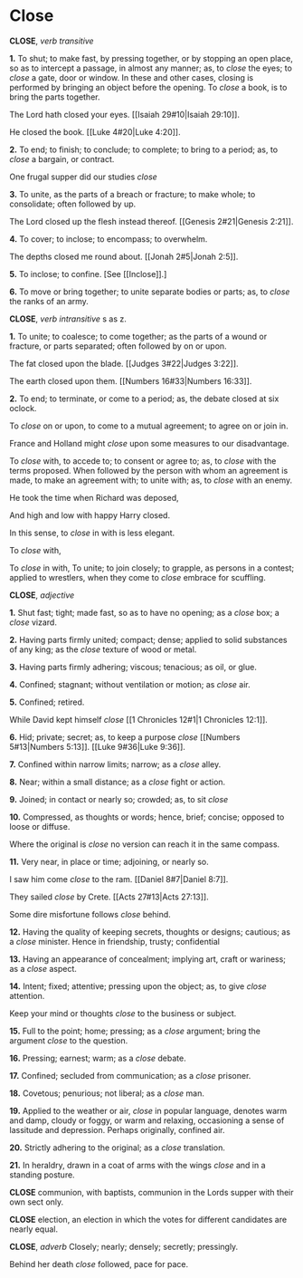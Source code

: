 # Close

**CLOSE**, _verb transitive_

**1.** To shut; to make fast, by pressing together, or by stopping an open place, so as to intercept a passage, in almost any manner; as, to _close_ the eyes; to _close_ a gate, door or window. In these and other cases, closing is performed by bringing an object before the opening. To _close_ a book, is to bring the parts together.

The Lord hath closed your eyes. [[Isaiah 29#10|Isaiah 29:10]].

He closed the book. [[Luke 4#20|Luke 4:20]].

**2.** To end; to finish; to conclude; to complete; to bring to a period; as, to _close_ a bargain, or contract.

One frugal supper did our studies _close_

**3.** To unite, as the parts of a breach or fracture; to make whole; to consolidate; often followed by up.

The Lord closed up the flesh instead thereof. [[Genesis 2#21|Genesis 2:21]].

**4.** To cover; to inclose; to encompass; to overwhelm.

The depths closed me round about. [[Jonah 2#5|Jonah 2:5]].

**5.** To inclose; to confine. \[See [[Inclose]].\]

**6.** To move or bring together; to unite separate bodies or parts; as, to _close_ the ranks of an army.

**CLOSE**, _verb intransitive_ s as z.

**1.** To unite; to coalesce; to come together; as the parts of a wound or fracture, or parts separated; often followed by on or upon.

The fat closed upon the blade. [[Judges 3#22|Judges 3:22]].

The earth closed upon them. [[Numbers 16#33|Numbers 16:33]].

**2.** To end; to terminate, or come to a period; as, the debate closed at six oclock.

To _close_ on or upon, to come to a mutual agreement; to agree on or join in.

France and Holland might _close_ upon some measures to our disadvantage.

To _close_ with, to accede to; to consent or agree to; as, to _close_ with the terms proposed. When followed by the person with whom an agreement is made, to make an agreement with; to unite with; as, to _close_ with an enemy.

He took the time when Richard was deposed,

And high and low with happy Harry closed.

In this sense, to _close_ in with is less elegant.

To _close_ with,

To _close_ in with, To unite; to join closely; to grapple, as persons in a contest; applied to wrestlers, when they come to _close_ embrace for scuffling.

**CLOSE**, _adjective_

**1.** Shut fast; tight; made fast, so as to have no opening; as a _close_ box; a _close_ vizard.

**2.** Having parts firmly united; compact; dense; applied to solid substances of any king; as the _close_ texture of wood or metal.

**3.** Having parts firmly adhering; viscous; tenacious; as oil, or glue.

**4.** Confined; stagnant; without ventilation or motion; as _close_ air.

**5.** Confined; retired.

While David kept himself _close_ [[1 Chronicles 12#1|1 Chronicles 12:1]].

**6.** Hid; private; secret; as, to keep a purpose _close_ [[Numbers 5#13|Numbers 5:13]]. [[Luke 9#36|Luke 9:36]].

**7.** Confined within narrow limits; narrow; as a _close_ alley.

**8.** Near; within a small distance; as a _close_ fight or action.

**9.** Joined; in contact or nearly so; crowded; as, to sit _close_

**10.** Compressed, as thoughts or words; hence, brief; concise; opposed to loose or diffuse.

Where the original is _close_ no version can reach it in the same compass.

**11.** Very near, in place or time; adjoining, or nearly so.

I saw him come _close_ to the ram. [[Daniel 8#7|Daniel 8:7]].

They sailed _close_ by Crete. [[Acts 27#13|Acts 27:13]].

Some dire misfortune follows _close_ behind.

**12.** Having the quality of keeping secrets, thoughts or designs; cautious; as a _close_ minister. Hence in friendship, trusty; confidential

**13.** Having an appearance of concealment; implying art, craft or wariness; as a _close_ aspect.

**14.** Intent; fixed; attentive; pressing upon the object; as, to give _close_ attention.

Keep your mind or thoughts _close_ to the business or subject.

**15.** Full to the point; home; pressing; as a _close_ argument; bring the argument _close_ to the question.

**16.** Pressing; earnest; warm; as a _close_ debate.

**17.** Confined; secluded from communication; as a _close_ prisoner.

**18.** Covetous; penurious; not liberal; as a _close_ man.

**19.** Applied to the weather or air, _close_ in popular language, denotes warm and damp, cloudy or foggy, or warm and relaxing, occasioning a sense of lassitude and depression. Perhaps originally, confined air.

**20.** Strictly adhering to the original; as a _close_ translation.

**21.** In heraldry, drawn in a coat of arms with the wings _close_ and in a standing posture.

**CLOSE** communion, with baptists, communion in the Lords supper with their own sect only.

**CLOSE** election, an election in which the votes for different candidates are nearly equal.

**CLOSE**, _adverb_ Closely; nearly; densely; secretly; pressingly.

Behind her death _close_ followed, pace for pace.